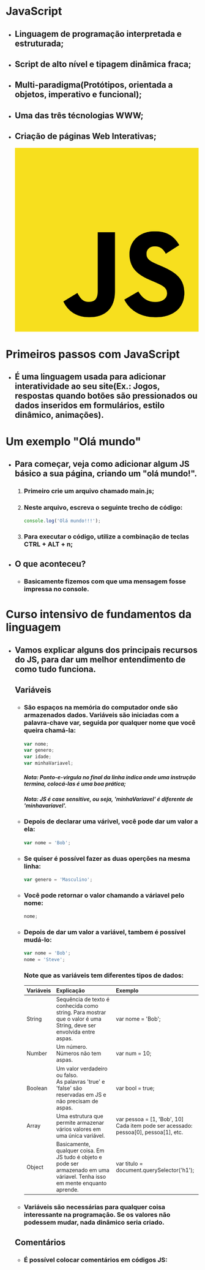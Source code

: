 # JavaScript

- ## Linguagem de programação interpretada e estruturada;

- ## Script de alto nível e tipagem dinâmica fraca;

- ## Multi-paradigma(Protótipos, orientada a objetos, imperativo e funcional);

- ## Uma das três técnologias WWW;

- ## Criação de páginas Web Interativas;

  ![JS-logo](assets/JavaScript_logo_2.png)

# Primeiros passos com JavaScript

- ## É uma linguagem usada para adicionar interatividade ao seu site(Ex.: Jogos, respostas quando botões são pressionados ou dados inseridos em formulários, estilo dinâmico, animações).

# Um exemplo "Olá mundo"

- ## Para começar, veja como adicionar algum JS básico a sua página, criando um "olá mundo!".

  1. ### Primeiro  crie um arquivo chamado main.js;

  2. ### Neste arquivo, escreva o seguinte trecho de código:

     ```js
     console.log('Olá mundo!!!');
     ```

  3. ### Para executar o código, utilize a combinação de teclas CTRL + ALT + n;

- ## O que aconteceu?

  - ### Basicamente fizemos com que uma mensagem fosse impressa no console.


# Curso intensivo de fundamentos da linguagem

- ## Vamos explicar alguns dos principais recursos do JS, para dar um melhor entendimento de como tudo funciona.

  ## Variáveis

  - ### São espaços na memória do computador onde são armazenados dados. Variáveis são iniciadas com a palavra-chave **var**, seguida por qualquer nome que você queira chamá-la:

    ```js
    var nome;
    var genero;
    var idade;
    var	minhaVariavel;
    ```

    ##### **Nota:** Ponto-e-virgula no final da linha indica onde uma instrução termina, colocá-las é uma boa prática;

    ##### **Nota:** JS é case sensitive, ou seja, 'minhaVariavel' é diferente de 'minhavariavel'.

  - ### Depois de declarar uma várivel, você pode dar um valor a ela:

    ```js
    var nome = 'Bob';
    ```

  - ### Se quiser é possível fazer as duas operções na mesma linha:

    ```js
    var genero = 'Masculino';
    ```

  - ### Você pode retornar o valor chamando a váriavel pelo nome:

    ```js
    nome;
    ```

  - ### Depois de dar um valor a variável, tambem é possível mudá-lo:

    ```js
    var nome = 'Bob';
    nome = 'Steve';
    ```

    ### Note que as variáveis tem diferentes tipos de dados:

    | Variáveis | Explicação                                                   | Exemplo                                                      |
    | --------- | ------------------------------------------------------------ | ------------------------------------------------------------ |
    | String    | Sequência de texto é conhecida como string. Para mostrar que o valor é uma String, deve ser envolvida entre aspas. | var nome = 'Bob';                                            |
    | Number    | Um número. Números não tem aspas.                            | var num = 10;                                                |
    | Boolean   | Um valor verdadeiro ou falso.<br />As palavras 'true' e 'false' são reservadas em JS e não precisam de aspas. | var bool = true;                                             |
    | Array     | Uma estrutura que permite armazenar vários valores em uma única variável. | var pessoa = [1, 'Bob', 10]<br />Cada item pode ser acessado:<br />pessoa[0], pessoa[1], etc. |
    | Object    | Basicamente, qualquer coisa. Em JS tudo é objeto e pode ser armazenado em uma váriavel. Tenha isso em mente enquanto aprende. | var titulo = document.querySelector('h1');                   |

  - ### Variáveis são necessárias para qualquer coisa interessante na programação. Se os valores não podessem mudar, nada dinâmico seria criado.

  ## Comentários

  - ### É possível colocar comentários em códigos JS: